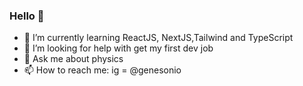 ### Hello 👋

<!--
**genesonio/genesonio** is a ✨ _special_ ✨ repository because its `README.md` (this file) appears on your GitHub profile. 

Here are some ideas to get you started:
-->

- 🌱 I’m currently learning ReactJS, NextJS,Tailwind and TypeScript
- 🤔 I’m looking for help with get my first dev job
- 💬 Ask me about physics
- 📫 How to reach me: ig = @genesonio
